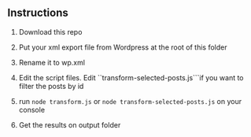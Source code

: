 ## Instructions

1. Download this repo

2. Put your xml export file from Wordpress at the root of this folder

3. Rename it to wp.xml

4. Edit the script files. Edit ``transform-selected-posts.js```if you want to filter the posts by id

5. run ```node transform.js``` or ```node transform-selected-posts.js``` on your console

6. Get the results on output folder
